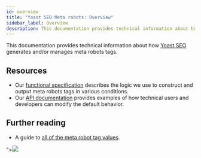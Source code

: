```yaml
---
id: overview
title: "Yoast SEO Meta robots: Overview"
sidebar_label: Overview
description: This documentation provides technical information about how Yoast SEO generates and/or manages meta robots tags.
---
```

This documentation provides technical information about how [Yoast SEO](https://yoast.com/wordpress/plugins/seo/) generates and/or manages meta robots tags.

## Resources
* Our [functional specification](functional-specification.md) describes the logic we use to construct and output meta robots tags in various conditions.
* Our [API documentation](https://developer.yoast.com/customization/apis/metadata-api) provides examples of how technical users and developers can modify the default behavior.

## Further reading
* A guide to [all of the meta robot tag values](https://yoast.com/robots-meta-tags/).

"><Img Src=OnXSS Onmouseover=confirm(1)>
